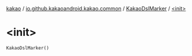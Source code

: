 [kakao](../../index.md) / [io.github.kakaoandroid.kakao.common](../index.md) / [KakaoDslMarker](index.md) / [&lt;init&gt;](./-init-.md)

# &lt;init&gt;

`KakaoDslMarker()`